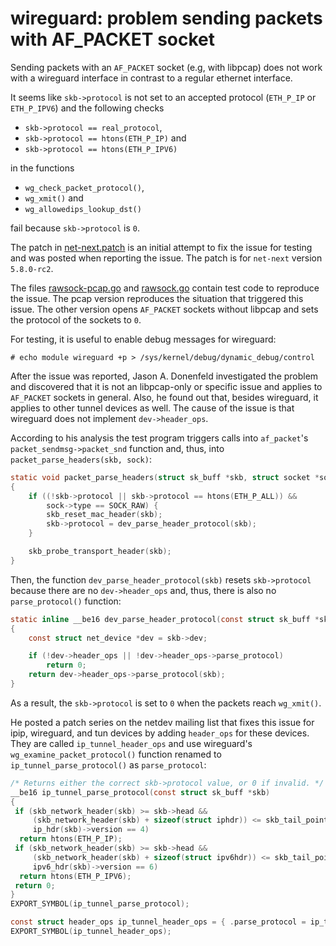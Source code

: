 # wireguard: problem sending packets with AF\_PACKET socket

Sending packets with an `AF_PACKET` socket (e.g, with libpcap) does not work
with a wireguard interface in contrast to a regular ethernet interface.

It seems like `skb->protocol` is not set to an accepted protocol (`ETH_P_IP` or
`ETH_P_IPV6`) and the following checks

* `skb->protocol == real_protocol`,
* `skb->protocol == htons(ETH_P_IP)` and
* `skb->protocol == htons(ETH_P_IPV6)`

in the functions

* `wg_check_packet_protocol()`,
* `wg_xmit()` and
* `wg_allowedips_lookup_dst()`

fail because `skb->protocol` is `0`.

The patch in [net-next.patch](net-next.patch) is an initial attempt to fix the
issue for testing and was posted when reporting the issue. The patch is for
`net-next` version `5.8.0-rc2`.

The files [rawsock-pcap.go](rawsock-pcap.go) and [rawsock.go](rawsock.go)
contain test code to reproduce the issue. The pcap version reproduces the
situation that triggered this issue. The other version opens `AF_PACKET`
sockets without libpcap and sets the protocol of the sockets to `0`.

For testing, it is useful to enable debug messages for wireguard:

```console
# echo module wireguard +p > /sys/kernel/debug/dynamic_debug/control
```

After the issue was reported, Jason A. Donenfeld investigated the problem and
discovered that it is not an libpcap-only or specific issue and applies to
`AF_PACKET` sockets in general. Also, he found out that, besides wireguard, it
applies to other tunnel devices as well. The cause of the issue is that
wireguard does not implement `dev->header_ops`.

According to his analysis the test program triggers calls into `af_packet`'s
`packet_sendmsg->packet_snd` function and, thus, into
`packet_parse_headers(skb, sock)`:


```c
static void packet_parse_headers(struct sk_buff *skb, struct socket *sock)
{
    if ((!skb->protocol || skb->protocol == htons(ETH_P_ALL)) &&
        sock->type == SOCK_RAW) {
        skb_reset_mac_header(skb);
        skb->protocol = dev_parse_header_protocol(skb);
    }

    skb_probe_transport_header(skb);
}
```

Then, the function `dev_parse_header_protocol(skb)` resets `skb->protocol`
because there are no `dev->header_ops` and, thus, there is also no
`parse_protocol()` function:

```c
static inline __be16 dev_parse_header_protocol(const struct sk_buff *skb)
{
    const struct net_device *dev = skb->dev;

    if (!dev->header_ops || !dev->header_ops->parse_protocol)
        return 0;
    return dev->header_ops->parse_protocol(skb);
}
```

As a result, the `skb->protocol` is set to `0` when the packets reach
`wg_xmit()`.

He posted a patch series on the netdev mailing list that fixes this issue for
ipip, wireguard, and tun devices by adding `header_ops` for these devices. They
are called `ip_tunnel_header_ops` and use wireguard's
`wg_examine_packet_protocol()` function renamed to `ip_tunnel_parse_protocol()`
as `parse_protocol`:

```c
/* Returns either the correct skb->protocol value, or 0 if invalid. */
__be16 ip_tunnel_parse_protocol(const struct sk_buff *skb)
{
 if (skb_network_header(skb) >= skb->head &&
     (skb_network_header(skb) + sizeof(struct iphdr)) <= skb_tail_pointer(skb) &&
     ip_hdr(skb)->version == 4)
  return htons(ETH_P_IP);
 if (skb_network_header(skb) >= skb->head &&
     (skb_network_header(skb) + sizeof(struct ipv6hdr)) <= skb_tail_pointer(skb) &&
     ipv6_hdr(skb)->version == 6)
  return htons(ETH_P_IPV6);
 return 0;
}
EXPORT_SYMBOL(ip_tunnel_parse_protocol);

const struct header_ops ip_tunnel_header_ops = { .parse_protocol = ip_tunnel_parse_protocol };
EXPORT_SYMBOL(ip_tunnel_header_ops);
```
